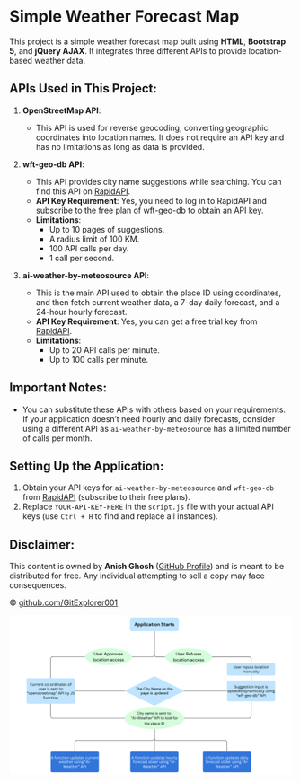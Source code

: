 # Simple Weather Forecast Map

This project is a simple weather forecast map built using **HTML**, **Bootstrap 5**, and **jQuery AJAX**. It integrates three different APIs to provide location-based weather data.

## APIs Used in This Project:

1. **OpenStreetMap API**:
    - This API is used for reverse geocoding, converting geographic coordinates into location names. It does not require an API key and has no limitations as long as data is provided.

2. **wft-geo-db API**:
    - This API provides city name suggestions while searching. You can find this API on [RapidAPI](https://rapidapi.com/wirefreethought/api/geodb-cities).
    - **API Key Requirement**: Yes, you need to log in to RapidAPI and subscribe to the free plan of wft-geo-db to obtain an API key.
    - **Limitations**:
        - Up to 10 pages of suggestions.
        - A radius limit of 100 KM.
        - 100 API calls per day.
        - 1 call per second.

3. **ai-weather-by-meteosource API**:
    - This is the main API used to obtain the place ID using coordinates, and then fetch current weather data, a 7-day daily forecast, and a 24-hour hourly forecast.
    - **API Key Requirement**: Yes, you can get a free trial key from [RapidAPI](https://rapidapi.com/MeteosourceWeather/api/ai-weather-by-meteosource).
    - **Limitations**:
        - Up to 20 API calls per minute.
        - Up to 100 calls per minute.

## Important Notes:

- You can substitute these APIs with others based on your requirements. If your application doesn’t need hourly and daily forecasts, consider using a different API as `ai-weather-by-meteosource` has a limited number of calls per month.

## Setting Up the Application:

1. Obtain your API keys for `ai-weather-by-meteosource` and `wft-geo-db` from [RapidAPI](https://rapidapi.com) (subscribe to their free plans).
2. Replace `YOUR-API-KEY-HERE` in the `script.js` file with your actual API keys (use `Ctrl + H` to find and replace all instances).

## Disclaimer:

This content is owned by **Anish Ghosh** ([GitHub Profile](https://github.com/GitExplorer001)) and is meant to be distributed for free. Any individual attempting to sell a copy may face consequences.

© [github.com/GitExplorer001](https://github.com/GitExplorer001)


![Diagram](https://github.com/GitExplorer001/Weather-APP/blob/main/Diagram.png)


